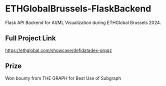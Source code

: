 # ETHGlobalBrussels-FlaskBackend
Flask API Backend for AI/ML Visualization during ETHGlobal Brussels 2024. 
## Full Project Link
https://ethglobal.com/showcase/defidatadex-grqqz
## Prize
Won bounty from THE GRAPH for Best Use of Subgraph
